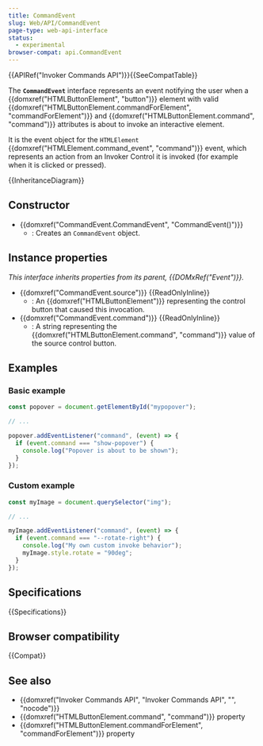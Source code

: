 ```yaml
---
title: CommandEvent
slug: Web/API/CommandEvent
page-type: web-api-interface
status:
  - experimental
browser-compat: api.CommandEvent
---
```


{{APIRef("Invoker Commands API")}}{{SeeCompatTable}}

The **`CommandEvent`** interface represents an event notifying the user when a {{domxref("HTMLButtonElement", "button")}} element with valid {{domxref("HTMLButtonElement.commandForElement", "commandForElement")}} and {{domxref("HTMLButtonElement.command", "command")}} attributes is about to invoke an interactive element.

It is the event object for the `HTMLElement` {{domxref("HTMLElement.command_event", "command")}} event, which represents an action from an Invoker Control it is invoked (for example when it is clicked or pressed).

{{InheritanceDiagram}}

## Constructor

- {{domxref("CommandEvent.CommandEvent", "CommandEvent()")}}
  - : Creates an `CommandEvent` object.

## Instance properties

_This interface inherits properties from its parent, {{DOMxRef("Event")}}._

- {{domxref("CommandEvent.source")}} {{ReadOnlyInline}}
  - : An {{domxref("HTMLButtonElement")}} representing the control button that caused this invocation.
- {{domxref("CommandEvent.command")}} {{ReadOnlyInline}}
  - : A string representing the {{domxref("HTMLButtonElement.command", "command")}} value of the source control button.

## Examples

### Basic example

```js
const popover = document.getElementById("mypopover");

// ...

popover.addEventListener("command", (event) => {
  if (event.command === "show-popover") {
    console.log("Popover is about to be shown");
  }
});
```

### Custom example

```js
const myImage = document.querySelector("img");

// ...

myImage.addEventListener("command", (event) => {
  if (event.command === "--rotate-right") {
    console.log("My own custom invoke behavior");
    myImage.style.rotate = "90deg";
  }
});
```

## Specifications

{{Specifications}}

## Browser compatibility

{{Compat}}

## See also

- {{domxref("Invoker Commands API", "Invoker Commands API", "", "nocode")}}
- {{domxref("HTMLButtonElement.command", "command")}} property
- {{domxref("HTMLButtonElement.commandForElement", "commandForElement")}} property
